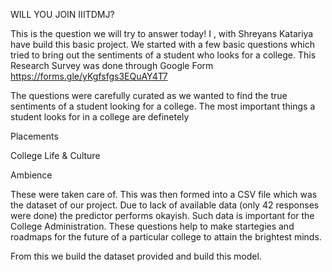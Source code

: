 WILL YOU JOIN IIITDMJ?

This is the question we will try to answer today! I , with Shreyans Katariya have build this basic project. We started with a few basic questions which tried to bring out the sentiments of a student who looks for a college. This Research Survey was done through Google Form https://forms.gle/yKgfsfgs3EQuAY4T7

The questions were carefully curated as we wanted to find the true sentiments of a student looking for a college.
The most important things a student looks for in a college are definetely

Placements

College Life & Culture

Ambience

These were taken care of. This was then formed into a CSV file which was the dataset of our project.
Due to lack of available data (only 42 responses were done) the predictor performs okayish.
Such data is important for the College Administration. These questions help to make startegies and roadmaps for the future of a particular college to attain the brightest minds.

From this we build the dataset provided and build this model.
